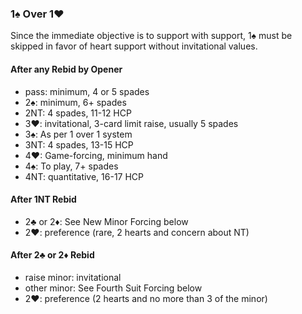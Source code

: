 ### 1♠ Over 1♥
Since the immediate objective is to support with support, 
1♠ must be skipped in favor of heart support without invitational values.

#### After any Rebid by Opener
   - pass: minimum, 4 or 5 spades
   - 2♠: minimum, 6+ spades
   - 2NT: 4 spades, 11-12 HCP
   - 3♥: invitational, 3-card limit raise, usually 5 spades
   - 3♠: As per 1 over 1 system
   - 3NT: 4 spades, 13-15 HCP
   - 4♥: Game-forcing, minimum hand
   - 4♠: To play, 7+ spades
   - 4NT: quantitative, 16-17 HCP

#### After 1NT Rebid
   - 2♣ or 2♦: See New Minor Forcing below
   - 2♥: preference (rare, 2 hearts and concern about NT)

#### After 2♣ or 2♦ Rebid
   - raise minor: invitational
   - other minor: See Fourth Suit Forcing below
   - 2♥: preference (2 hearts and no more than 3 of the minor)


